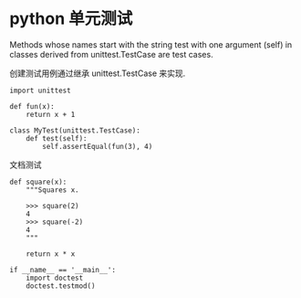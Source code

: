 # python 单元测试

Methods whose names start with the string test with one argument (self) in classes derived from unittest.TestCase are test cases. 

创建测试用例通过继承 unittest.TestCase 来实现.

```
import unittest

def fun(x):
    return x + 1

class MyTest(unittest.TestCase):
    def test(self):
        self.assertEqual(fun(3), 4)
```

文档测试

```
def square(x):
    """Squares x.

    >>> square(2)
    4
    >>> square(-2)
    4
    """

    return x * x

if __name__ == '__main__':
    import doctest
    doctest.testmod()
```






